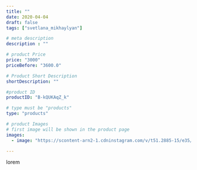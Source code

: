```yaml
---
title: ""
date: 2020-04-04
draft: false
tags: ["svetlana_mikhaylyan"]

# meta description
description : ""

# product Price
price: "3000"
priceBefore: "3600.0"

# Product Short Description
shortDescription: ""

#product ID
productID: "B-kQUKAqZ_k"

# type must be "products"
type: "products"

# product Images
# first image will be shown in the product page
images:
  - image: "https://scontent-arn2-1.cdninstagram.com/v/t51.2885-15/e35/91905994_163665045094638_6831540271676012915_n.jpg?tp=1&_nc_ht=scontent-arn2-1.cdninstagram.com&_nc_cat=106&_nc_ohc=tIowJ8m5OToAX-KhGQd&ccb=7-4&oh=309117ac54a4b3a361b82c790434f576&oe=6084F6F9&_nc_sid=86f79a&ig_cache_key=MjI4MDAxOTA2NTIzODU2MDc0MA%3D%3D.2-ccb7-4"

---
```

lorem
